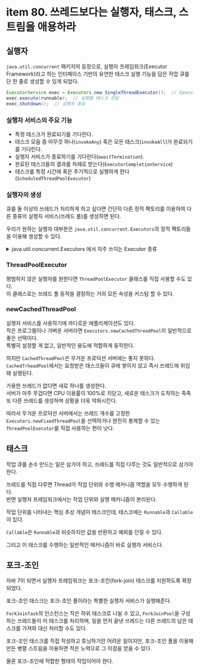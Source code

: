 # item 80. 쓰레드보다는 실행자, 태스크, 스트림을 애용하라

## 실행자

`java.util.concurrent` 패키지의 등장으로, 실행자 프레임워크(Executor Framework)라고 하는 인터페이스 기반의 유연한 태스크 실행 기능을 담은 작업 큐를 단 한 줄로 생성할 수 있게 되었다.

```java
ExecutorService exec = Executors.new SingleThreadExecutor();  // Executor 생성
exec.execute(runnable);  // 실행할 태스크 전달
exec.shutdown();  // 실행자 종료
```

### 실행자 서비스의 주요 기능

- 특정 태스크가 완료되기를 기다린다.
- 태스크 모음 중 아무것 하나(`invokeAny`) 혹은 모든 태스크(`invokeAll`)가 완료되기를 기다린다.
- 실행자 서비스가 종료하기를 기다린다(`awaitTermination`).
- 완료된 태스크들의 결과를 차례로 받는다(`ExecutorCompletionService`)
- 태스크를 특정 시간에 혹은 주기적으로 실행하게 한다(`ScheduledThreadPoolExecutor`)

### 실행자의 생성

큐를 둘 이상의 쓰레드가 처리하게 하고 싶다면 간단히 다른 정적 팩토리를 이용하여 다른 종류의 실행자 서비스(쓰레드 풀)를 생성하면 된다.

우리가 원하는 실행자 대부분은 `java.util.concurrent.Executors`의 정적 팩토리들을 이용해 생성할 수 있다.

<details>
<summary> java.util.concurrent.Executors 에서 자주 쓰이는 Executor 종류 </summary>

| 메서드                                                                 | 생성되는 Executor 종류                | 특징 / 용도                                                                 |
| ---------------------------------------------------------------------- | ------------------------------------- | --------------------------------------------------------------------------- |
| **`newSingleThreadExecutor()`**                                        | `ExecutorService` (단일 쓰레드)       | 항상 **하나의 쓰레드**만 사용. 태스크가 순차적으로 실행됨.                  |
| **`newFixedThreadPool(int nThreads)`**                                 | `ExecutorService` (고정 쓰레드 풀)    | **고정된 수**의 쓰레드를 사용. 병렬 작업에 적절.                            |
| **`newCachedThreadPool()`**                                            | `ExecutorService` (캐시된 쓰레드 풀)  | 필요한 만큼 **무한히 쓰레드 생성**. 짧은 태스크, 서버엔 부적절.             |
| **`newSingleThreadScheduledExecutor()`**                               | `ScheduledExecutorService`            | 하나의 쓰레드로 **지연/주기적 실행** 수행.                                  |
| **`newScheduledThreadPool(int corePoolSize)`**                         | `ScheduledExecutorService`            | **여러 쓰레드로 주기적인 작업** 수행. cron-like 작업 가능.                  |
| **`newWorkStealingPool()`** (Java 8+)                                  | `ExecutorService` (ForkJoinPool 기반) | **코어 수만큼** 스레드를 갖는 **ForkJoinPool** 생성. 작업을 steal하며 처리. |
| **`unconfigurableExecutorService(ExecutorService)`**                   | Wrapper                               | 외부에서 설정 변경이 불가능한 Executor 래핑. API 제한용.                    |
| **`unconfigurableScheduledExecutorService(ScheduledExecutorService)`** | Wrapper                               | 위와 동일. 설정 고정된 스케줄러 제공.                                       |

</details>

### ThreadPoolExecutor

평범하지 않은 실행자를 원한다면 `ThreadPoolExecutor` 클래스를 직접 사용할 수도 있다.  
이 클래스로는 쓰레드 풀 동작을 결정하는 거의 모든 속성을 커스텀 할 수 있다.

### newCachedThreadPool

실행자 서비스를 사용하기에 까다로운 애플리케이션도 있다.  
작은 프로그램이나 가벼운 서버라면 `Executors.newCachedThreadPool`이 일반적으로 좋은 선택이다.  
특별히 설정할 게 없고, 일반적인 용도에 적합하게 동작한다.

하지만 `CachedThreadPool`은 무거운 프로덕션 서버에는 좋지 못하다.  
`CachedTrheadPool`에서는 요청받은 태스크들이 큐에 쌓이지 않고 즉시 쓰레드에 위임돼 실행된다.

가용한 쓰레드가 없다면 새로 하나를 생성한다.  
서버가 아주 무겁다면 CPU 이용률이 100%로 치닫고, 새로운 태스크가 도착하는 족족 또 다른 쓰레드를 생성하며 상황을 더욱 악화시킨다.

따라서 무거운 프로덕션 서버에서는 쓰레드 개수를 고정한 `Executors.newFixedThreadPool`을 선택하거나 완전히 통제할 수 있는 `ThreadPoolExecutor`를 직접 사용하는 편이 낫다.

## 태스크

작업 큐를 손수 만드는 일은 삼가야 하고, 쓰레드를 직접 다루는 것도 일반적으로 삼가야 한다.

쓰레드를 직접 다루면 Thread가 작업 단위와 수행 메커니즘 역할을 모두 수행하게 된다.  
반면 실행자 프레임워크에서는 작업 단위와 실행 메커니즘이 분리된다.

작업 단위를 나타내는 핵심 추상 개념이 태스크인데, 태스크에는 `Runnable`과 `Callable`이 있다.

`Callable`은 `Runnable`과 비슷하지만 값을 반환하고 예외를 던질 수 있다.

그리고 이 태스크를 수행하는 일반적인 메커니즘이 바로 실행자 서비스다.

## 포크-조인

자바 7이 되면서 실행자 프레임워크는 포크-조인(fork-join) 태스크를 지원하도록 확장되었다.

포크-조인 태스크는 포크-조인 풀이라는 특별한 실행자 서비스가 실행해준다.

`ForkJoinTask`의 인스턴스는 작은 하위 태스크로 나뉠 수 있고, `ForkJoinPool`을 구성하는 쓰레드들이 이 태스크를 처리하며, 일을 먼저 끝낸 쓰레드는 다른 쓰레드의 남은 태스크를 가져와 대신 처리할 수도 있다.

포크-조인 태스크를 직접 작성하고 튜닝하기란 어려운 일이지만, 포크-조인 풀을 이용해 만든 병렬 스트림을 이용하면 적은 노력으로 그 이점을 얻을 수 있다.

물론 포크-조인에 적합한 형태의 작업이어야 한다.
